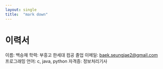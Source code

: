 ```yaml
---
layout: single
title:  "mark down"
---
```

# 이력서

이름: 백승재
학력: 부흥고 한세대 컴공 졸업
이메일: baek.seungjae2@gmail.com
프로그래밍 언어: c, java, python
자격증: 정보처리기사

